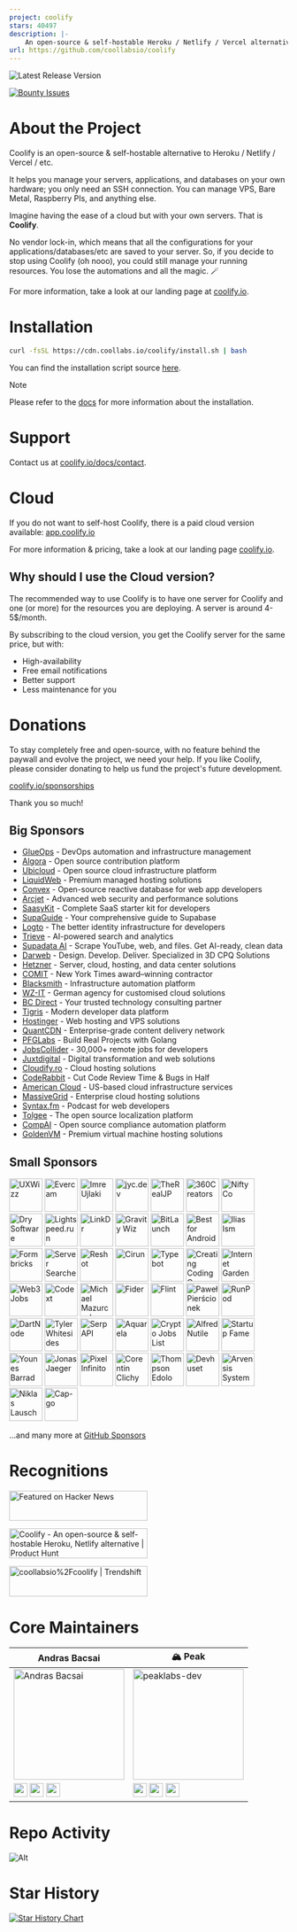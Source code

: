 ```yaml
---
project: coolify
stars: 40497
description: |-
    An open-source & self-hostable Heroku / Netlify / Vercel alternative.
url: https://github.com/coollabsio/coolify
---
```


![Latest Release Version](https://img.shields.io/badge/dynamic/json?labelColor=grey&color=6366f1&label=Latest_released_version&url=https%3A%2F%2Fcdn.coollabs.io%2Fcoolify%2Fversions.json&query=coolify.v4.version&style=for-the-badge
)

[![Bounty Issues](https://img.shields.io/static/v1?labelColor=grey&color=6366f1&label=Algora&message=%F0%9F%92%8E+Bounty+issues&style=for-the-badge)](https://console.algora.io/org/coollabsio/bounties/new)

# About the Project

Coolify is an open-source & self-hostable alternative to Heroku / Netlify / Vercel / etc.

It helps you manage your servers, applications, and databases on your own hardware; you only need an SSH connection. You can manage VPS, Bare Metal, Raspberry PIs, and anything else.

Imagine having the ease of a cloud but with your own servers. That is **Coolify**.

No vendor lock-in, which means that all the configurations for your applications/databases/etc are saved to your server. So, if you decide to stop using Coolify (oh nooo), you could still manage your running resources. You lose the automations and all the magic. 🪄️

For more information, take a look at our landing page at [coolify.io](https://coolify.io).

# Installation

```bash
curl -fsSL https://cdn.coollabs.io/coolify/install.sh | bash
```
You can find the installation script source [here](./scripts/install.sh).

> [!NOTE]
> Please refer to the [docs](https://coolify.io/docs/installation) for more information about the installation.

# Support

Contact us at [coolify.io/docs/contact](https://coolify.io/docs/contact).

# Cloud

If you do not want to self-host Coolify, there is a paid cloud version available: [app.coolify.io](https://app.coolify.io)

For more information & pricing, take a look at our landing page [coolify.io](https://coolify.io).

## Why should I use the Cloud version?
The recommended way to use Coolify is to have one server for Coolify and one (or more) for the resources you are deploying. A server is around 4-5$/month.

By subscribing to the cloud version, you get the Coolify server for the same price, but with:
- High-availability
- Free email notifications
- Better support
- Less maintenance for you

# Donations
To stay completely free and open-source, with no feature behind the paywall and evolve the project, we need your help. If you like Coolify, please consider donating to help us fund the project's future development.

[coolify.io/sponsorships](https://coolify.io/sponsorships)

Thank you so much!

## Big Sponsors

* [GlueOps](https://www.glueops.dev?ref=coolify.io) - DevOps automation and infrastructure management
* [Algora](https://algora.io?ref=coolify.io) - Open source contribution platform
* [Ubicloud](https://www.ubicloud.com?ref=coolify.io) - Open source cloud infrastructure platform
* [LiquidWeb](https://liquidweb.com?ref=coolify.io) - Premium managed hosting solutions
* [Convex](https://convex.link/coolify.io) - Open-source reactive database for web app developers
* [Arcjet](https://arcjet.com?ref=coolify.io) - Advanced web security and performance solutions
* [SaasyKit](https://saasykit.com?ref=coolify.io) - Complete SaaS starter kit for developers
* [SupaGuide](https://supa.guide?ref=coolify.io) - Your comprehensive guide to Supabase
* [Logto](https://logto.io?ref=coolify.io) - The better identity infrastructure for developers
* [Trieve](https://trieve.ai?ref=coolify.io) - AI-powered search and analytics
* [Supadata AI](https://supadata.ai/?ref=coolify.io) - Scrape YouTube, web, and files. Get AI-ready, clean data
* [Darweb](https://darweb.nl/?ref=coolify.io) - Design. Develop. Deliver. Specialized in 3D CPQ Solutions
* [Hetzner](http://htznr.li/CoolifyXHetzner) - Server, cloud, hosting, and data center solutions
* [COMIT](https://comit.international?ref=coolify.io) - New York Times award–winning contractor
* [Blacksmith](https://blacksmith.sh?ref=coolify.io) - Infrastructure automation platform
* [WZ-IT](https://wz-it.com/?ref=coolify.io) - German agency for customised cloud solutions
* [BC Direct](https://bc.direct?ref=coolify.io) - Your trusted technology consulting partner
* [Tigris](https://www.tigrisdata.com?ref=coolify.io) - Modern developer data platform
* [Hostinger](https://www.hostinger.com/vps/coolify-hosting?ref=coolify.io) - Web hosting and VPS solutions
* [QuantCDN](https://www.quantcdn.io?ref=coolify.io) - Enterprise-grade content delivery network
* [PFGLabs](https://pfglabs.com?ref=coolify.io) - Build Real Projects with Golang
* [JobsCollider](https://jobscollider.com/remote-jobs?ref=coolify.io) - 30,000+ remote jobs for developers
* [Juxtdigital](https://juxtdigital.com?ref=coolify.io) - Digital transformation and web solutions
* [Cloudify.ro](https://cloudify.ro?ref=coolify.io) - Cloud hosting solutions
* [CodeRabbit](https://coderabbit.ai?ref=coolify.io) - Cut Code Review Time & Bugs in Half
* [American Cloud](https://americancloud.com?ref=coolify.io) - US-based cloud infrastructure services
* [MassiveGrid](https://massivegrid.com?ref=coolify.io) - Enterprise cloud hosting solutions
* [Syntax.fm](https://syntax.fm?ref=coolify.io) - Podcast for web developers
* [Tolgee](https://tolgee.io?ref=coolify.io) - The open source localization platform
* [CompAI](https://www.trycomp.ai?ref=coolify.io) - Open source compliance automation platform
* [GoldenVM](https://billing.goldenvm.com?ref=coolify.io) - Premium virtual machine hosting solutions

## Small Sponsors

<a href="https://www.uxwizz.com/?utm_source=coolify.io"><img width="60px" alt="UXWizz" src="https://github.com/UXWizz.png"/></a>
<a href="https://evercam.io/?utm_source=coolify.io"><img width="60px" alt="Evercam" src="https://github.com/evercam.png"/></a>
<a href="https://github.com/iujlaki"><img width="60px" alt="Imre Ujlaki" src="https://github.com/iujlaki.png"/></a>
<a href="https://bsky.app/profile/jyc.dev"><img width="60px" alt="jyc.dev" src="https://github.com/jycouet.png"/></a>
<a href="https://github.com/therealjp?utm_source=coolify.io"><img width="60px" alt="TheRealJP" src="https://github.com/therealjp.png"/></a>
<a href="https://360creators.com/?utm_source=coolify.io"><img width="60px" alt="360Creators" src="https://opencollective-production.s3.us-west-1.amazonaws.com/account-avatar/503e0953-bff7-4296-b4cc-5e36d40eecc0/icon-360creators.png"/></a>
<a href="https://github.com/aniftyco"><img width="60px" alt="NiftyCo" src="https://github.com/aniftyco.png"/></a>
<a href="https://dry.software/?utm_source=coolify.io"><img width="60px" alt="Dry Software" src="https://github.com/dry-software.png"/></a>
<a href="https://lightspeed.run/?utm_source=coolify.io"><img width="60px" alt="Lightspeed.run" src="https://github.com/lightspeedrun.png"/></a>
<a href="https://linkdr.com?utm_source=coolify.io"><img width="60px" alt="LinkDr" src="https://github.com/LLM-Inc.png"/></a>
<a href="http://gravitywiz.com/?utm_source=coolify.io"><img width="60px" alt="Gravity Wiz" src="https://github.com/gravitywiz.png"/></a>
<a href="https://bitlaunch.io/?utm_source=coolify.io"><img width="60px" alt="BitLaunch" src="https://github.com/bitlaunchio.png"/></a>
<a href="https://bestforandroid.com/?utm_source=coolify.io"><img width="60px" alt="Best for Android" src="https://github.com/bestforandroid.png"/></a>
<a href="https://il.ly/?utm_source=coolify.io"><img width="60px" alt="Ilias Ism" src="https://github.com/Illyism.png"/></a>
<a href="https://formbricks.com/?utm_source=coolify.io"><img width="60px" alt="Formbricks" src="https://github.com/formbricks.png"/></a>
<a href="https://www.serversearcher.com/"><img width="60px" alt="Server Searcher" src="https://github.com/serversearcher.png"/></a>
<a href="https://www.reshot.ai/?utm_source=coolify.io"><img width="60px" alt="Reshot" src="https://coolify.io/images/reshotai.png"/></a>
<a href="https://cirun.io/?utm_source=coolify.io"><img width="60px" alt="Cirun" src="https://coolify.io/images/cirun-logo.png"/></a>
<a href="https://typebot.io/?utm_source=coolify.io"><img width="60px" alt="Typebot" src="https://cdn.bsky.app/img/avatar/plain/did:plc:gwxcta3pccyim4z5vuultdqx/bafkreig23hci7e2qpdxicsshnuzujbcbcgmydxhbybkewszdezhdodv42m@jpeg"/></a>
<a href="https://cccareers.org/?utm_source=coolify.io"><img width="60px" alt="Creating Coding Careers" src="https://github.com/cccareers.png"/></a>
<a href="https://internetgarden.co/?utm_source=coolify.io"><img width="60px" alt="Internet Garden" src="https://coolify.io/images/internetgarden.ico"/></a>
<a href="https://web3.career/?utm_source=coolify.io"><img width="60px" alt="Web3 Jobs" src="https://coolify.io/images/web3jobs.png"/></a>
<a href="https://codext.link/coolify-io?utm_source=coolify.io"><img width="60px" alt="Codext" src="https://coolify.io/images/codext.jpg"/></a>
<a href="https://github.com/monocursive"><img width="60px" alt="Michael Mazurczak" src="https://github.com/monocursive.png"/></a>
<a href="https://fider.io/?utm_source=coolify.io"><img width="60px" alt="Fider" src="https://github.com/getfider.png"/></a>
<a href="https://www.flint.sh/en/home?utm_source=coolify.io"><img width="60px" alt="Flint" src="https://github.com/Flint-company.png"/></a>
<a href="https://github.com/urtho"><img width="60px" alt="Paweł Pierścionek" src="https://github.com/urtho.png"/></a>
<a href="https://www.runpod.io/?utm_source=coolify.io"><img width="60px" alt="RunPod" src="https://coolify.io/images/runpod.svg"/></a>
<a href="https://dartnode.com/?utm_source=coolify.io"><img width="60px" alt="DartNode" src="https://github.com/dartnode.png"/></a>
<a href="https://github.com/whitesidest"><img width="60px" alt="Tyler Whitesides" src="https://avatars.githubusercontent.com/u/12365916?s=52&v=4"/></a>
<a href="https://serpapi.com/?utm_source=coolify.io"><img width="60px" alt="SerpAPI" src="https://github.com/serpapi.png"/></a>
<a href="https://aquarela.io"><img width="60px" alt="Aquarela" src="https://github.com/aquarela-io.png"/></a>
<a href="https://cryptojobslist.com/?utm_source=coolify.io"><img width="60px" alt="Crypto Jobs List" src="https://github.com/cryptojobslist.png"/></a>
<a href="https://www.youtube.com/@AlfredNutile?utm_source=coolify.io"><img width="60px" alt="Alfred Nutile" src="https://github.com/alnutile.png"/></a>
<a href="https://startupfa.me?utm_source=coolify.io"><img width="60px" alt="Startup Fame" src="https://github.com/startupfame.png"/></a>
<a href="https://barrad.me/?utm_source=coolify.io"><img width="60px" alt="Younes Barrad" src="https://github.com/Flowko.png"/></a>
<a href="https://jonasjaeger.com?utm_source=coolify.io"><img width="60px" alt="Jonas Jaeger" src="https://github.com/toxin20.png"/></a>
<a href="https://pixel.ao/?utm_source=coolify.io"><img width="60px" alt="Pixel Infinito" src="https://github.com/pixelinfinito.png"/></a>
<a href="https://github.com/corentinclichy"><img width="60px" alt="Corentin Clichy" src="https://github.com/corentinclichy.png"/></a>
<a href="https://x.com/mrsmith9ja?utm_source=coolify.io"><img width="60px" alt="Thompson Edolo" src="https://github.com/verygreenboi.png"/></a>
<a href="https://devhuset.no?utm_source=coolify.io"><img width="60px" alt="Devhuset" src="https://github.com/devhuset.png"/></a>
<a href="https://arvensis.systems/?utm_source=coolify.io"><img width="60px" alt="Arvensis Systems" src="https://coolify.io/images/arvensis.png"/></a>
<a href="https://github.com/Niki2k1"><img width="60px" alt="Niklas Lausch" src="https://github.com/Niki2k1.png"/></a>
<a href="https://capgo.app/?utm_source=coolify.io"><img width="60px" alt="Cap-go" src="https://github.com/cap-go.png"/></a>

...and many more at [GitHub Sponsors](https://github.com/sponsors/coollabsio)

# Recognitions

<p>
<a href="https://news.ycombinator.com/item?id=26624341">
  <img
    style="width: 250px; height: 54px;" width="250" height="54"
    alt="Featured on Hacker News"
    src="https://hackernews-badge.vercel.app/api?id=26624341"
  />
</a>
</p>

<a href="https://www.producthunt.com/posts/coolify?ref=badge-featured&utm_medium=badge&utm_souce=badge-coolify" target="_blank"><img src="https://api.producthunt.com/widgets/embed-image/v1/featured.svg?post_id=338273&theme=light" alt="Coolify - An&#0032;open&#0045;source&#0032;&#0038;&#0032;self&#0045;hostable&#0032;Heroku&#0044;&#0032;Netlify&#0032;alternative | Product Hunt" style="width: 250px; height: 54px;" width="250" height="54" /></a>

<a href="https://trendshift.io/repositories/634" target="_blank"><img src="https://trendshift.io/api/badge/repositories/634" alt="coollabsio%2Fcoolify | Trendshift" style="width: 250px; height: 55px;" width="250" height="55"/></a>

# Core Maintainers

| Andras Bacsai | 🏔️ Peak |
|------------|------------|
| <img src="https://github.com/andrasbacsai.png" width="200px" alt="Andras Bacsai" /> | <img src="https://github.com/peaklabs-dev.png" width="200px" alt="peaklabs-dev" /> |
| <a href="https://github.com/andrasbacsai"><img src="https://api.iconify.design/devicon:github.svg" width="25px"></a> <a href="https://x.com/heyandras"><img src="https://api.iconify.design/devicon:twitter.svg" width="25px"></a> <a href="https://bsky.app/profile/heyandras.dev"><img src="https://api.iconify.design/simple-icons:bluesky.svg" width="25px"></a> | <a href="https://github.com/peaklabs-dev"><img src="https://api.iconify.design/devicon:github.svg" width="25px"></a> <a href="https://x.com/peaklabs_dev"><img src="https://api.iconify.design/devicon:twitter.svg" width="25px"></a> <a href="https://bsky.app/profile/peaklabs.dev"><img src="https://api.iconify.design/simple-icons:bluesky.svg" width="25px"></a> |

# Repo Activity

![Alt](https://repobeats.axiom.co/api/embed/eab1c8066f9c59d0ad37b76c23ebb5ccac4278ae.svg "Repobeats analytics image")

# Star History

[![Star History Chart](https://api.star-history.com/svg?repos=coollabsio/coolify&type=Date)](https://star-history.com/#coollabsio/coolify&Date)

